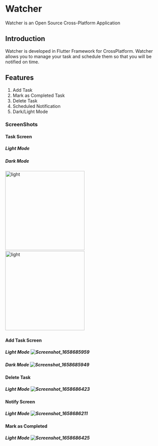 # Watcher

Watcher is an Open Source Cross-Platform Application

## Introduction
Watcher is developed in Flutter Framework for CrossPlatform. Watcher allows you to manage your task and schedule them so that you will be notified on time.

## Features

1. Add Task
2. Mark as Completed Task
3. Delete Task
4. Scheduled Notification
5. Dark/Light Mode

### ScreenShots
#### Task Screen 
##### Light Mode
##### Dark Mode 
<p>
<img src="https://user-images.githubusercontent.com/89972827/180660481-205be987-c937-47e7-81a6-73dc7d4af6c5.png" title="light" **alt="light"  height="250"/>&nbsp;
<img src="https://user-images.githubusercontent.com/89972827/180660529-5a82566b-7ea1-4437-abc4-1d01ff44a1d4.png" title="light" **alt="light"  height="250"/>&nbsp;
</p>



#### Add Task Screen 
##### Light Mode ![Screenshot_1658685959](https://user-images.githubusercontent.com/89972827/180660542-30d5d5e8-6c2a-491f-a595-6e8a124d6c2e.png)
##### Dark Mode ![Screenshot_1658685949](https://user-images.githubusercontent.com/89972827/180660548-1b08255d-dd65-4432-be3d-1f34e33a4f98.png)

#### Delete Task 
##### Light Mode ![Screenshot_1658686423](https://user-images.githubusercontent.com/89972827/180660645-e6ca693d-a7a3-4917-94ce-cc26d325c60c.png)

#### Notify Screen 
##### Light Mode ![Screenshot_1658686211](https://user-images.githubusercontent.com/89972827/180660665-0937a7a8-7537-4705-92be-2019ae951eaf.png)

#### Mark as Completed
##### Light Mode ![Screenshot_1658686425](https://user-images.githubusercontent.com/89972827/180660687-e3416d7e-f178-4b75-b516-4a0f512c2775.png)

